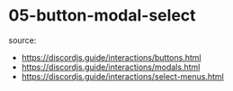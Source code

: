 # 05-button-modal-select

source:
  - https://discordjs.guide/interactions/buttons.html
  - https://discordjs.guide/interactions/modals.html
  - https://discordjs.guide/interactions/select-menus.html

